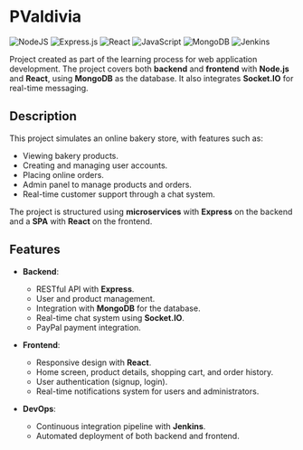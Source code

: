 # PValdivia

![NodeJS](https://img.shields.io/badge/node.js-6DA55F?style=for-the-badge&logo=node.js&logoColor=white)
![Express.js](https://img.shields.io/badge/express.js-%23404d59.svg?style=for-the-badge&logo=express&logoColor=%2361DAFB)
![React](https://img.shields.io/badge/react-%2320232a.svg?style=for-the-badge&logo=react&logoColor=%2361DAFB)
![JavaScript](https://img.shields.io/badge/javascript-%23323330.svg?style=for-the-badge&logo=javascript&logoColor=%23F7DF1E)
![MongoDB](https://img.shields.io/badge/MongoDB-%234ea94b.svg?style=for-the-badge&logo=mongodb&logoColor=white)
![Jenkins](https://img.shields.io/badge/jenkins-%232C5263.svg?style=for-the-badge&logo=jenkins&logoColor=white)

Project created as part of the learning process for web application development. The project covers both **backend** and **frontend** with **Node.js** and **React**, using **MongoDB** as the database. It also integrates **Socket.IO** for real-time messaging.

## Description

This project simulates an online bakery store, with features such as:

- Viewing bakery products.
- Creating and managing user accounts.
- Placing online orders.
- Admin panel to manage products and orders.
- Real-time customer support through a chat system.

The project is structured using **microservices** with **Express** on the backend and a **SPA** with **React** on the frontend.

## Features

- **Backend**:
  - RESTful API with **Express**.
  - User and product management.
  - Integration with **MongoDB** for the database.
  - Real-time chat system using **Socket.IO**.
  - PayPal payment integration.
  
- **Frontend**:
  - Responsive design with **React**.
  - Home screen, product details, shopping cart, and order history.
  - User authentication (signup, login).
  - Real-time notifications system for users and administrators.

- **DevOps**:
  - Continuous integration pipeline with **Jenkins**.
  - Automated deployment of both backend and frontend.